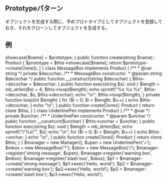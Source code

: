 ## Prototypeパターン

オブジェクトを生成する際に、予めプロトタイプとしてオブジェクトを登録しておき、それをクローンしてオブジェクトを生成する。  

## 例

<?php

interface Product {
    public function exec(string $s) :void;

    public function createClone():Product;
}

class Manager {

    /**
     * @var Product[]
     */
    private $showcase = [];

    public function register(string $name, Product $prototype)
    {
        $this->showcase[$name] = $prototype;
    }

    public function create(string $name) : Product
    {
        $prototype = $this->showcase[$name];
        return $prototype->createClone();
    }
}

class MessageBox implements Product
{
    /**
     * @var string
     */
    private $decochar;

    /**
     * MessageBox constructor.
     * @param string $decochar
     */
    public function __construct(string $decochar)
    {
        $this->decochar = $decochar;
    }

    public function exec(string $s): void
    {
        $length = mb_strlen($s) + 4;

        $this->loop($length);

        echo sprintf("%s %s %s", $this->decochar, $s, $this->decochar);
        echo "\n";

        $this->loop($length);
    }

    private function loop(int $length)
    {
        for ($i = 0; $i < $length; $i++) {
            echo $this->decochar;
        }
        echo "\n";
    }

    public function createClone(): Product
    {
        return clone $this;
    }
}

class UnderlinePen implements Product
{
    /**
     * @var
     */
    private $unchar;

    /**
     * UnderlinePen constructor.
     * @param $unchar
     */
    public function __construct($unchar)
    {
        $this->unchar = $unchar;
    }

    public function exec(string $s): void
    {
        $length = mb_strlen($s);
        echo sprintf("\"%s\"", $s);
        echo "\n";

        for ($i = 0; $i < $length; $i++) {
            echo $this->unchar;
        }
        echo "\n";
    }

    public function createClone(): Product
    {
        return clone $this;
    }

}


$manager = new Manager();
$upen = new UnderlinePen('~');
$mbox = new MessageBox('*');
$sbox = new MessageBox('/');

$manager->register('strong message', $upen);
$manager->register('warning box', $mbox);
$manager->register('slash box', $sbox);

$p1 = $manager->create('strong message');
$p1->exec('Hello, world');

$p2 = $manager->create('warning box');
$p2->exec('Hello, world');

$p3 = $manager->create('slash box');
$p3->exec('Hello, world');